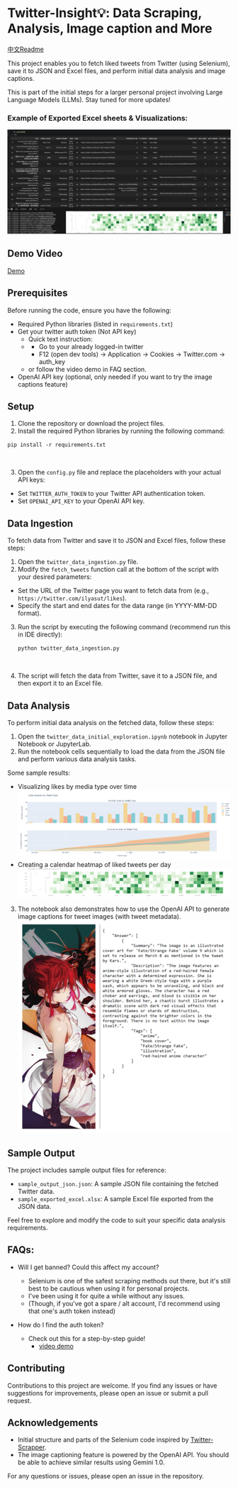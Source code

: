 # Twitter-Insight💡: Data Scraping, Analysis, Image caption and More

[中文Readme](README_zh.md)

This project enables you to fetch liked tweets from Twitter (using Selenium), save it to JSON and Excel files, and perform initial data analysis and image captions.	

This is part of the initial steps for a larger personal project involving Large Language Models (LLMs). 
Stay tuned for more updates!


### Example of Exported Excel sheets & Visualizations:

![Sample Images](images/sample_excel_with_data_viz.png)

## Demo Video

[Demo](https://www.youtube.com/watch?v=UA35W-aWQZk)

## Prerequisites

Before running the code, ensure you have the following:

- Required Python libraries (listed in `requirements.txt`)
- Get your twitter auth token (Not API key)
  - Quick text instruction:
  - - Go to your already logged-in twitter
    - F12 (open dev tools) -> Application -> Cookies -> Twitter.com -> auth_key
  - or follow the video demo in FAQ section.
- OpenAI API key (optional, only needed if you want to try the image captions feature)

## Setup

1. Clone the repository or download the project files.
2. Install the required Python libraries by running the following command:

```
pip install -r requirements.txt



```

3. Open the `config.py` file and replace the placeholders with your actual API keys:

- Set `TWITTER_AUTH_TOKEN` to your Twitter API authentication token.
- Set `OPENAI_API_KEY` to your OpenAI API key.

## Data Ingestion

To fetch data from Twitter and save it to JSON and Excel files, follow these steps:

1. Open the `twitter_data_ingestion.py` file.
2. Modify the `fetch_tweets` function call at the bottom of the script with your desired parameters:

- Set the URL of the Twitter page you want to fetch data from (e.g., `https://twitter.com/ilyasut/likes`).
- Specify the start and end dates for the data range (in YYYY-MM-DD format).

3. Run the script by executing the following command (recommend run this in IDE directly):

   ```
   python twitter_data_ingestion.py



   ```
4. The script will fetch the data from Twitter, save it to a JSON file, and then export it to an Excel file.

## Data Analysis

To perform initial data analysis on the fetched data, follow these steps:

1. Open the `twitter_data_initial_exploration.ipynb` notebook in Jupyter Notebook or JupyterLab.
2. Run the notebook cells sequentially to load the data from the JSON file and perform various data analysis tasks.

Some sample results:

- Visualizing likes by media type over time
  ![Likes Analysis by Media Type](images/likes_analysis.png)
- Creating a calendar heatmap of liked tweets per day
  ![Number of Liked Tweets per Day](images/liked_tweets_per_day.png)

3. The notebook also demonstrates how to use the OpenAI API to generate image captions for tweet images (with tweet metadata).
   ![Sample Image Caption](images/sample_image_caption_en.jpg)

## Sample Output

The project includes sample output files for reference:

- `sample_output_json.json`: A sample JSON file containing the fetched Twitter data.
- `sample_exported_excel.xlsx`: A sample Excel file exported from the JSON data.

Feel free to explore and modify the code to suit your specific data analysis requirements.



## FAQs:

- Will I get banned? Could this affect my account?

  - Selenium is one of the safest scraping methods out there, but it's still best to be cautious when using it for personal projects.
  - I've been using it for quite a while without any issues.
  - (Though, if you've got a spare / alt account, I'd recommend using that one's auth token instead)
- How do I find the auth token?

  - Check out this for a step-by-step guide!
    - [video demo](https://www.youtube.com/watch?v=MhKMNsbjug4)

## Contributing

Contributions to this project are welcome. If you find any issues or have suggestions for improvements, please open an issue or submit a pull request.


## Acknowledgements

- Initial structure and parts of the Selenium code inspired by [Twitter-Scrapper](https://github.com/Mostafa-Ehab/Twitter-Scrapper).
- The image captioning feature is powered by the OpenAI API. You should be able to achieve similar results using Gemini 1.0.

For any questions or issues, please open an issue in the repository.
